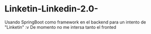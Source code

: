 # Linketin-Linkedin-2.0-
Usando SpringBoot como framework en el backend para un intento de "Linketin" :v
De momento no me intersa tanto el fronted
